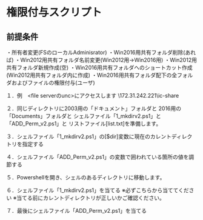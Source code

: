 # 権限付与スクリプト

## 前提条件
・所有者変更(FSのローカルAdminisrator)
・Win2016用共有フォルダ削除(あれば)
・Win2012用共有フォルダ名前変更(Win2012用→Win2016用)
・Win2012用共有フォルダ新規作成(空)
・Win2016用共有フォルダへのショートカット作成(Win2012用共有フォルダ内に作成)
・Win2016用共有フォルダ配下の全フォルダおよびファイルの権限付与(ユーザ)

１．例　<file serverのunc>にアクセスします
\\172.31.242.221\ic-share

２．同じディレクトリに2003用の「ドキュメント」フォルダと
2016用の「Documents」フォルダと
シェルファイル「1_mkdirv2.ps1」と「ADD_Perm_v2.ps1」と
リストファイル[list.txt]を準備します。

３．シェルファイル「1_mkdirv2.ps1」の[$dir]変数に現在のカレントディレクトリを指定する

４．シェルファイル「ADD_Perm_v2.ps1」の変数で囲われている箇所の値を調節する

５．Powershellを開き、シェルのあるディレクトリに移動します。

６．シェルファイル「1_mkdirv2.ps1」を当てる
※必ずこちらから当ててください
※当てる前にカレントディレクトリが正しいかご確認ください。

７．最後にシェルファイル「ADD_Perm_v2.ps1」を当てる
